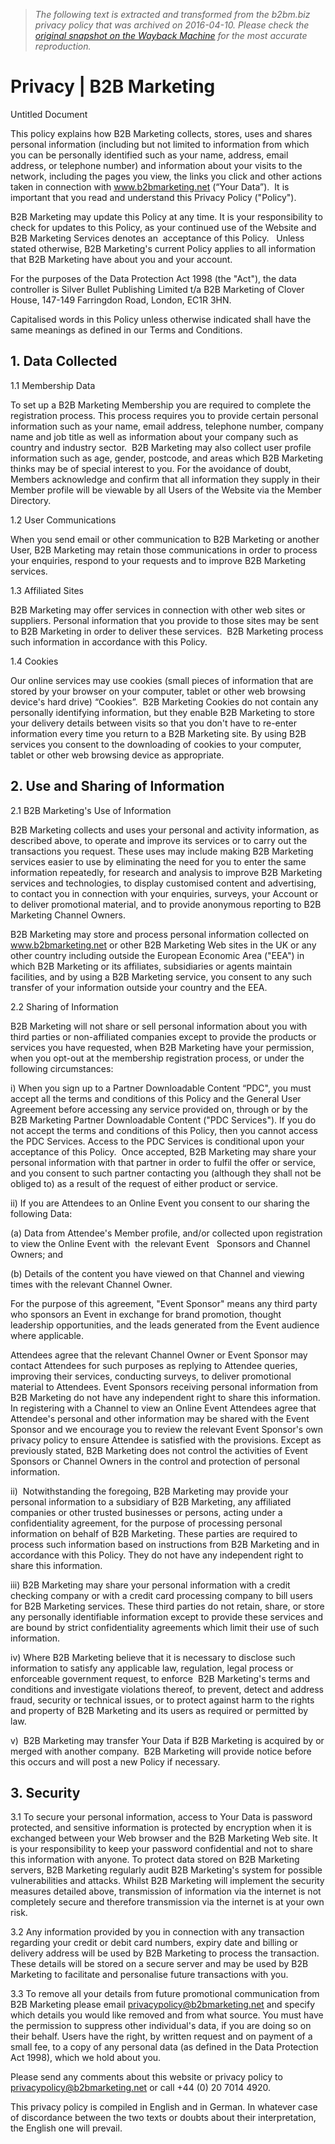 > *The following text is extracted and transformed from the b2bm.biz privacy policy that was archived on 2016-04-10. Please check the [original snapshot on the Wayback Machine](https://web.archive.org/web/20160410042537id_/https%3A//www.b2bmarketing.net/privacy) for the most accurate reproduction.*

# Privacy | B2B Marketing

Untitled Document

This policy explains how B2B Marketing collects, stores, uses and shares personal information (including but not limited to information from which you can be personally identified such as your name, address, email address, or telephone number) and information about your visits to the network, including the pages you view, the links you click and other actions taken in connection with www.b2bmarketing.net (“Your Data”).  It is important that you read and understand this Privacy Policy ("Policy").

B2B Marketing may update this Policy at any time. It is your responsibility to check for updates to this Policy, as your continued use of the Website and B2B Marketing Services denotes an  acceptance of this Policy.   Unless stated otherwise, B2B Marketing's current Policy applies to all information that B2B Marketing have about you and your account.

For the purposes of the Data Protection Act 1998 (the "Act"), the data controller is Silver Bullet Publishing Limited t/a B2B Marketing of Clover House, 147-149 Farringdon Road, London, EC1R 3HN.

Capitalised words in this Policy unless otherwise indicated shall have the same meanings as defined in our Terms and Conditions.

## 1\. Data Collected

1.1 Membership Data

To set up a B2B Marketing Membership you are required to complete the registration process. This process requires you to provide certain personal information such as your name, email address, telephone number, company name and job title as well as information about your company such as country and industry sector.  B2B Marketing may also collect user profile information such as age, gender, postcode, and areas which B2B Marketing thinks may be of special interest to you. For the avoidance of doubt, Members acknowledge and confirm that all information they supply in their Member profile will be viewable by all Users of the Website via the Member Directory.

1.2 User Communications

When you send email or other communication to B2B Marketing or another User, B2B Marketing may retain those communications in order to process your enquiries, respond to your requests and to improve B2B Marketing services.

1.3 Affiliated Sites

B2B Marketing may offer services in connection with other web sites or suppliers. Personal information that you provide to those sites may be sent to B2B Marketing in order to deliver these services.  B2B Marketing process such information in accordance with this Policy.

1.4 Cookies

Our online services may use cookies (small pieces of information that are stored by your browser on your computer, tablet or other web browsing device's hard drive) “Cookies”.  B2B Marketing Cookies do not contain any personally identifying information, but they enable B2B Marketing to store your delivery details between visits so that you don't have to re-enter information every time you return to a B2B Marketing site. By using B2B services you consent to the downloading of cookies to your computer, tablet or other web browsing device as appropriate.

## 2\. Use and Sharing of Information

2.1 B2B Marketing's Use of Information

B2B Marketing collects and uses your personal and activity information, as described above, to operate and improve its services or to carry out the transactions you request. These uses may include making B2B Marketing services easier to use by eliminating the need for you to enter the same information repeatedly, for research and analysis to improve B2B Marketing services and technologies, to display customised content and advertising, to contact you in connection with your enquiries, surveys, your Account or to deliver promotional material, and to provide anonymous reporting to B2B Marketing Channel Owners.

B2B Marketing may store and process personal information collected on www.b2bmarketing.net or other B2B Marketing Web sites in the UK or any other country including outside the European Economic Area ("EEA") in which B2B Marketing or its affiliates, subsidiaries or agents maintain facilities, and by using a B2B Marketing service, you consent to any such transfer of your information outside your country and the EEA. 

2.2 Sharing of Information

B2B Marketing will not share or sell personal information about you with third parties or non-affiliated companies except to provide the products or services you have requested, when B2B Marketing have your permission, when you opt-out at the membership registration process, or under the following circumstances:

i) When you sign up to a Partner Downloadable Content “PDC", you must accept all the terms and conditions of this Policy and the General User Agreement before accessing any service provided on, through or by the B2B Marketing Partner Downloadable Content ("PDC Services"). If you do not accept the terms and conditions of this Policy, then you cannot access the PDC Services. Access to the PDC Services is conditional upon your acceptance of this Policy.  Once accepted, B2B Marketing may share your personal information with that partner in order to fulfil the offer or service, and you consent to such partner contacting you (although they shall not be obliged to) as a result of the request of either product or service.

ii) If you are Attendees to an Online Event you consent to our sharing the following Data:

(a) Data from Attendee's Member profile, and/or collected upon registration to view the Online Event with  the relevant Event   Sponsors and Channel Owners; and

(b) Details of the content you have viewed on that Channel and viewing times with the relevant Channel Owner.

For the purpose of this agreement, "Event Sponsor" means any third party who sponsors an Event in exchange for brand promotion, thought leadership opportunities, and the leads generated from the Event audience where applicable.

Attendees agree that the relevant Channel Owner or Event Sponsor may contact Attendees for such purposes as replying to Attendee queries, improving their services, conducting surveys, to deliver promotional material to Attendees. Event Sponsors receiving personal information from B2B Marketing do not have any independent right to share this information. In registering with a Channel to view an Online Event Attendees agree that Attendee's personal and other information may be shared with the Event Sponsor and we encourage you to review the relevant Event Sponsor's own privacy policy to ensure Attendee is satisfied with the provisions. Except as previously stated, B2B Marketing does not control the activities of Event Sponsors or Channel Owners in the control and protection of personal information.

ii)  Notwithstanding the foregoing, B2B Marketing may provide your personal information to a subsidiary of B2B Marketing, any affiliated companies or other trusted businesses or persons, acting under a confidentiality agreement, for the purpose of processing personal information on behalf of B2B Marketing. These parties are required to process such information based on instructions from B2B Marketing and in accordance with this Policy. They do not have any independent right to share this information.

iii) B2B Marketing may share your personal information with a credit checking company or with a credit card processing company to bill users for B2B Marketing services. These third parties do not retain, share, or store any personally identifiable information except to provide these services and are bound by strict confidentiality agreements which limit their use of such information.

iv) Where B2B Marketing believe that it is necessary to disclose such information to satisfy any applicable law, regulation, legal process or enforceable government request, to enforce  B2B Marketing's terms and conditions and investigate violations thereof, to prevent, detect and address fraud, security or technical issues, or to protect against harm to the rights and property of B2B Marketing and its users as required or permitted by law.

v)  B2B Marketing may transfer Your Data if B2B Marketing is acquired by or merged with another company.  B2B Marketing will provide notice before this occurs and will post a new Policy if necessary.

## 3\. Security

3.1 To secure your personal information, access to Your Data is password protected, and sensitive information is protected by encryption when it is exchanged between your Web browser and the B2B Marketing Web site. It is your responsibility to keep your password confidential and not to share this information with anyone. To protect data stored on B2B Marketing servers, B2B Marketing regularly audit B2B Marketing's system for possible vulnerabilities and attacks. Whilst B2B Marketing will implement the security measures detailed above, transmission of information via the internet is not completely secure and therefore transmission via the internet is at your own risk.

3.2 Any information provided by you in connection with any transaction regarding your credit or debit card numbers, expiry date and billing or delivery address will be used by B2B Marketing to process the transaction. These details will be stored on a secure server and may be used by B2B Marketing to facilitate and personalise future transactions with you.

3.3 To remove all your details from future promotional communication from B2B Marketing please email privacypolicy@b2bmarketing.net and specify which details you would like removed and from what source. You must have the permission to suppress other individual's data, if you are doing so on their behalf. Users have the right, by written request and on payment of a small fee, to a copy of any personal data (as defined in the Data Protection Act 1998), which we hold about you.

Please send any comments about this website or privacy policy to privacypolicy@b2bmarketing.net or call +44 (0) 20 7014 4920.

This privacy policy is compiled in English and in German. In whatever case of discordance between the two texts or doubts about their interpretation, the English one will prevail.
